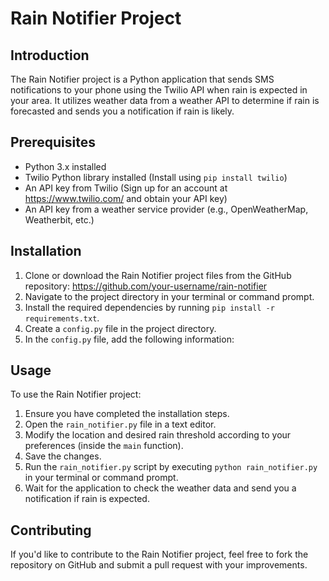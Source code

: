 <!DOCTYPE html>
<html>
<body>
  <h1>Rain Notifier Project</h1>
  <h2>Introduction</h2>
  <p>The Rain Notifier project is a Python application that sends SMS notifications to your phone using the Twilio API when rain is expected in your area. It utilizes weather data from a weather API to determine if rain is forecasted and sends you a notification if rain is likely.</p>
  <h2>Prerequisites</h2>
  <ul>
    <li>Python 3.x installed</li>
    <li>Twilio Python library installed (Install using <code>pip install twilio</code>)</li>
    <li>An API key from Twilio (Sign up for an account at <a href="https://www.twilio.com/">https://www.twilio.com/</a> and obtain your API key)</li>
    <li>An API key from a weather service provider (e.g., OpenWeatherMap, Weatherbit, etc.)</li>
  </ul>
  <h2>Installation</h2>
  <ol>
    <li>Clone or download the Rain Notifier project files from the GitHub repository: <a href="https://github.com/your-username/rain-notifier">https://github.com/your-username/rain-notifier</a></li>
    <li>Navigate to the project directory in your terminal or command prompt.</li>
    <li>Install the required dependencies by running <code>pip install -r requirements.txt</code>.</li>
    <li>Create a <code>config.py</code> file in the project directory.</li>
    <li>In the <code>config.py</code> file, add the following information:</li>
  </ol>
  <h2>Usage</h2>
  <p>To use the Rain Notifier project:</p>
  <ol>
    <li>Ensure you have completed the installation steps.</li>
    <li>Open the <code>rain_notifier.py</code> file in a text editor.</li>
    <li>Modify the location and desired rain threshold according to your preferences (inside the <code>main</code> function).</li>
    <li>Save the changes.</li>
    <li>Run the <code>rain_notifier.py</code> script by executing <code>python rain_notifier.py</code> in your terminal or command prompt.</li>
    <li>Wait for the application to check the weather data and send you a notification if rain is expected.</li>
  </ol>
  <h2>Contributing</h2>
  <p>If you'd like to contribute to the Rain Notifier project, feel free to fork the repository on GitHub and submit a pull request with your improvements.</p>
  
  
  
  <p
